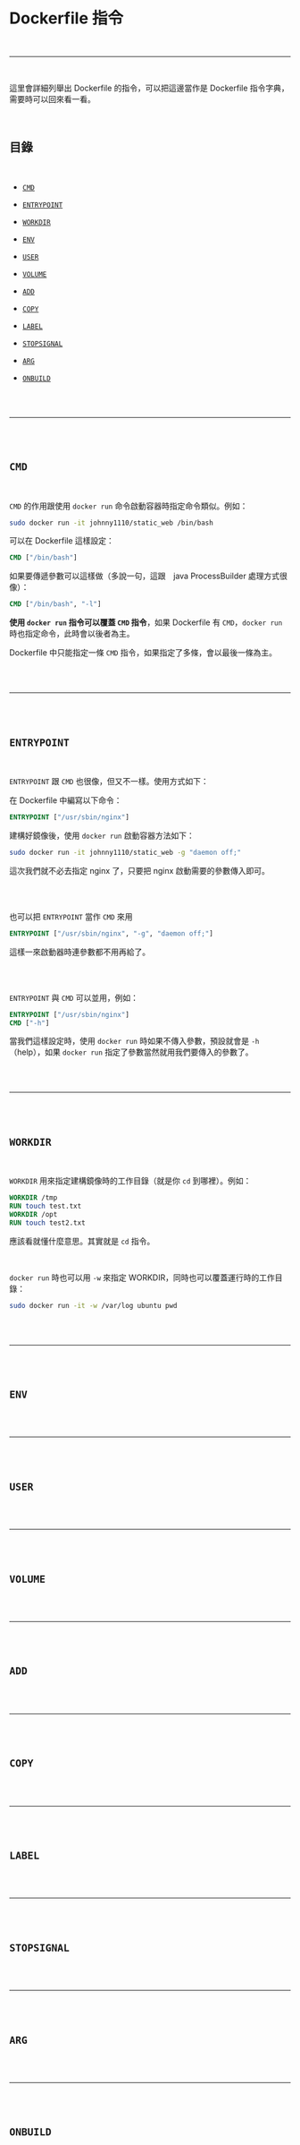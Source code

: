 # Dockerfile 指令

<br>

---

<br>

這里會詳細列舉出 Dockerfile 的指令，可以把這邊當作是 Dockerfile 指令字典，需要時可以回來看一看。

<br>

## 目錄

<br>

* [`CMD`](#1)

* [`ENTRYPOINT`](#2)

* [`WORKDIR`](#3)

* [`ENV`](#4)

* [`USER`](#5)

* [`VOLUME`](#6)

* [`ADD`](#7)

* [`COPY`](#8)

* [`LABEL`](#9)

* [`STOPSIGNAL`](#10)

* [`ARG`](#11)

* [`ONBUILD`](#12)

<br>
<br>

---

<br>
<br>

<div id="1">

## `CMD`

<br>

`CMD` 的作用跟使用 `docker run` 命令啟動容器時指定命令類似。例如：

```bash
sudo docker run -it johnny1110/static_web /bin/bash
```

可以在 Dockerfile 這樣設定：

```dockerfile
CMD ["/bin/bash"]
```

如果要傳遞參數可以這樣做（多說一句，這跟　java ProcessBuilder 處理方式很像）：

```dockerfile
CMD ["/bin/bash", "-l"]
```

__使用 `docker run` 指令可以覆蓋 `CMD` 指令__，如果 Dockerfile 有 `CMD`，`docker run` 時也指定命令，此時會以後者為主。

Dockerfile 中只能指定一條 `CMD` 指令，如果指定了多條，會以最後一條為主。

<br>
<br>

---

<br>
<br>

<div id="2">

## `ENTRYPOINT`

<br>

`ENTRYPOINT` 跟 `CMD` 也很像，但又不一樣。使用方式如下：

在 Dockerfile 中編寫以下命令：

```dockerfile
ENTRYPOINT ["/usr/sbin/nginx"]
```

建構好鏡像後，使用 `docker run` 啟動容器方法如下：

```bash
sudo docker run -it johnny1110/static_web -g "daemon off;"
```

這次我們就不必去指定 nginx 了，只要把 nginx 啟動需要的參數傳入即可。

<br>
<br>

也可以把 `ENTRYPOINT` 當作 `CMD` 來用

```dockerfile
ENTRYPOINT ["/usr/sbin/nginx", "-g", "daemon off;"]
```

這樣一來啟動器時連參數都不用再給了。

<br>
<br>

`ENTRYPOINT` 與 `CMD` 可以並用，例如：

```dockerfile
ENTRYPOINT ["/usr/sbin/nginx"]
CMD ["-h"]
```

當我們這樣設定時，使用 `docker run` 時如果不傳入參數，預設就會是 `-h`（help），如果 `docker run` 指定了參數當然就用我們要傳入的參數了。


<br>
<br>

---

<br>
<br>

<div id="3">

## `WORKDIR`

<br>

`WORKDIR` 用來指定建構鏡像時的工作目錄（就是你 `cd` 到哪裡）。例如：

```dockerfile
WORKDIR /tmp
RUN touch test.txt
WORKDIR /opt
RUN touch test2.txt
```

應該看就懂什麼意思。其實就是 `cd` 指令。

<br>

`docker run` 時也可以用 `-w` 來指定 WORKDIR，同時也可以覆蓋運行時的工作目錄：

```bash
sudo docker run -it -w /var/log ubuntu pwd
```

<br>
<br>

---

<br>
<br>

<div id="4">

## `ENV`

<br>
<br>

---

<br>
<br>

<div id="5">

## `USER`

<br>
<br>

---

<br>
<br>

<div id="6">

## `VOLUME`

<br>
<br>

---

<br>
<br>

<div id="7">

## `ADD`

<br>
<br>

---

<br>
<br>

<div id="8">

## `COPY`

<br>
<br>

---

<br>
<br>

<div id="9">

## `LABEL`

<br>
<br>

---

<br>
<br>

<div id="10">

## `STOPSIGNAL`

<br>
<br>

---

<br>
<br>

<div id="11">

## `ARG`

<br>
<br>

---

<br>
<br>

<div id="12">

## `ONBUILD`

<br>
<br>